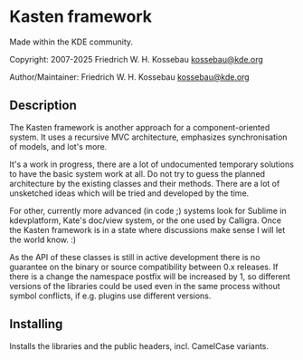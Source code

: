 Kasten framework
================
Made within the KDE community.

Copyright: 2007-2025 Friedrich W. H. Kossebau <kossebau@kde.org>

Author/Maintainer: Friedrich W. H. Kossebau <kossebau@kde.org>


Description
-----------
The Kasten framework is another approach for a component-oriented system.
It uses a recursive MVC architecture, emphasizes synchronisation of models, and
lot's more.

It's a work in progress, there are a lot of undocumented temporary solutions
to have the basic system work at all. Do not try to guess the planned
architecture by the existing classes and their methods. There are a lot of
unsketched ideas which will be tried and developed by the time.

For other, currently more advanced (in code ;) systems look for
Sublime in kdevplatform, Kate's doc/view system, or the one used by Calligra.
Once the Kasten framework is in a state where discussions make sense I will let
the world know. :)

As the API of these classes is still in active development there is no guarantee
on the binary or source compatibility between 0.x releases. If there is a change
the namespace postfix will be increased by 1, so different versions of the libraries
could be used even in the same process without symbol conflicts, if e.g. plugins
use different versions.


Installing
----------
Installs the libraries and the public headers, incl. CamelCase variants.
